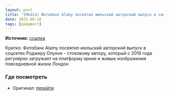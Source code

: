 ```yaml
---
layout: post
title: "[Media] Фотобанк Alamy посвятил июльский авторский выпуск в соцсетях Роджеру Олукое - стоковом [...]"
date: 2025-09-18
tags: [дайджест]
---
```


**Источник:** [ссылка](https://t.me/be_trendy_stocker/11201)

Кратко: Фотобанк Alamy посвятил июльский авторский выпуск в соцсетях Роджеру Олукое - стоковому автору, который с 2016 года регулярно загружает на платформу яркие и живые изображения повседневной жизни Лондон

### Где посмотреть
- Оригинал: [перейти]({link})
